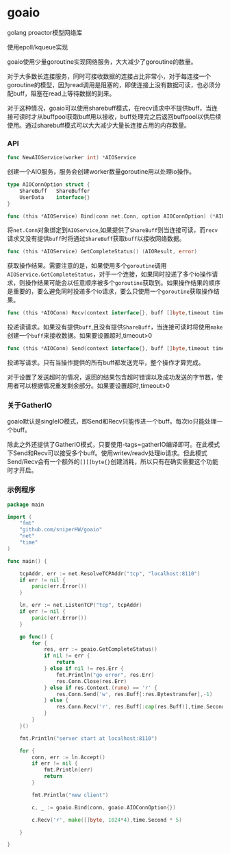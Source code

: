 # goaio

golang proactor模型网络库

使用epoll/kqueue实现

goaio使用少量goroutine实现网络服务，大大减少了goroutine的数量。

对于大多数长连接服务，同时可接收数据的连接占比非常小，对于每连接一个goroutine的模型，因为read调用是阻塞的，即使连接上没有数据可读，也必须分配buff，阻塞在read上等待数据的到来。

对于这种情况，goaio可以使用sharebuff模式，在recv请求中不提供buff，当连接可读时才从buffpool获取buff用以接收，buff处理完之后返回buffpool以供后续使用。通过sharebuff模式可以大大减少大量长连接占用的内存数量。

### API

```go
func NewAIOService(worker int) *AIOService
```

创建一个AIO服务，服务会创建worker数量goroutine用以处理io操作。

```go
type AIOConnOption struct {
	ShareBuff   ShareBuffer
	UserData    interface{}
}

func (this *AIOService) Bind(conn net.Conn, option AIOConnOption) (*AIOConn, error)
```

将`net.Conn`对象绑定到`AIOService`,如果提供了`ShareBuff`则当连接可读，而`recv`请求又没有提供`buff`时将通过`ShareBuff`获取`buff`以接收网络数据。

```go
func (this *AIOService) GetCompleteStatus() (AIOResult, error)
```

获取操作结果。需要注意的是，如果使用多个`goroutine`调用`AIOService.GetCompleteStatus`，对于一个连接，如果同时投递了多个io操作请求，则操作结果可能会以任意顺序被多个`goroutine`获取到。如果操作结果的顺序是重要的，要么避免同时投递多个io请求，要么只使用一个`goroutine`获取操作结果。

```go
func (this *AIOConn) Recv(context interface{}, buff []byte,timeout time.Duration) error
```

投递读请求。如果没有提供`buff`,且没有提供`ShareBuff`，当连接可读时将使用`make`创建一个`buff`来接收数据。如果要设置超时,timeout>0

```go
func (this *AIOConn) Send(context interface{}, buff []byte,timeout time.Duration) error
```

投递写请求。只有当操作提供的所有buff都发送完毕，整个操作才算完成。

对于设置了发送超时的情况，返回的结果包含超时错误以及成功发送的字节数，使用者可以根据情况重发剩余部分。如果要设置超时,timeout>0

### 关于GatherIO

goaio默认是singleIO模式，即Send和Recv只能传进一个buff。每次io只能处理一个buff。

除此之外还提供了GatherIO模式，只要使用-tags=gatherIO编译即可。在此模式下Send和Recv可以接受多个buff。使用writev/readv处理io请求。但此模式Send/Recv会有一个额外的`[][]byte{}`创建消耗，所以只有在确实需要这个功能时才开启。



### 示例程序

```go
package main

import (
	"fmt"
	"github.com/sniperHW/goaio"
	"net"
	"time"
)

func main() {

	tcpAddr, err := net.ResolveTCPAddr("tcp", "localhost:8110")
	if err != nil {
		panic(err.Error())
	}

	ln, err := net.ListenTCP("tcp", tcpAddr)
	if err != nil {
		panic(err.Error())
	}

	go func() {
		for {
			res, err := goaio.GetCompleteStatus()
			if nil != err {
				return
			} else if nil != res.Err {
				fmt.Println("go error", res.Err)
				res.Conn.Close(res.Err)
			} else if res.Context.(rune) == 'r' {
				res.Conn.Send('w', res.Buff[:res.Bytestransfer],-1)
			} else {
				res.Conn.Recv('r', res.Buff[:cap(res.Buff)],time.Second * 5)
			}
		}
	}()

	fmt.Println("server start at localhost:8110")

	for {
		conn, err := ln.Accept()
		if err != nil {
			fmt.Println(err)
			return
		}

		fmt.Println("new client")

		c, _ := goaio.Bind(conn, goaio.AIOConnOption{})

		c.Recv('r', make([]byte, 1024*4),time.Second * 5)

	}

}
```

